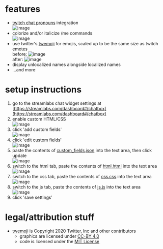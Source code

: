 # features
- [twitch chat pronouns](https://pronouns.alejo.io/) integration
<br/> ![image](https://user-images.githubusercontent.com/16143061/131559845-7d1e20af-8e9c-4488-8982-49a1fe9e2ebb.png)
- colorize and/or italicize /me commands
<br/> ![image](https://user-images.githubusercontent.com/16143061/131559766-eeceb0c6-f8ef-4921-96c4-bac499fdaa93.png)
- use twitter's [twemoji](https://twemoji.twitter.com/) for emojis, scaled up to be the same size as twitch emotes
<br/> before: ![image](https://user-images.githubusercontent.com/16143061/131560637-392f6646-b1aa-4224-a23d-a61bf63a0756.png)
<br/> after: ![image](https://user-images.githubusercontent.com/16143061/131560323-e069216c-71a2-4975-b59a-1021817315f6.png)
- display unlocalized names alongside localized names
- ...and more

# setup instructions
1. go to the streamlabs chat widget settings at [https://streamlabs.com/dashboard#/chatbox](https://streamlabs.com/dashboard#/chatbox)
1. enable custom HTML/CSS
<br/> ![image](https://user-images.githubusercontent.com/16143061/131264447-3fb182f1-8727-40df-8002-f9fefe8ce144.png)
1. click 'add custom fields'
<br/> ![image](https://user-images.githubusercontent.com/16143061/131265299-81b7e746-ad63-4fd7-9192-6ffdd2cf0204.png)
1. click 'edit custom fields'
<br/> ![image](https://user-images.githubusercontent.com/16143061/131265279-2d415bb8-f833-4512-8311-c0314e690142.png)
1. paste the contents of [custom_fields.json](https://github.com/adrianmgg/streamlabs-chat-widget-improvements/raw/main/custom_fields.json) into the text area, then click update 
<br/> ![image](https://user-images.githubusercontent.com/16143061/131566960-d1ce6c53-33ae-4bc5-9f05-eea0e3b040a2.png)
1. switch to the html tab, paste the contents of [html.html](https://github.com/adrianmgg/streamlabs-chat-widget-improvements/raw/main/html.html) into the text area
<br/> ![image](https://user-images.githubusercontent.com/16143061/131566972-bea4d2b9-3348-41f8-8fbb-19b764a1e5b3.png)
1. switch to the css tab, paste the contents of [css.css](https://github.com/adrianmgg/streamlabs-chat-widget-improvements/raw/main/css.css) into the text area
<br/> ![image](https://user-images.githubusercontent.com/16143061/131566985-437e8fc1-96ca-4f6c-868c-2be4e456d58a.png)
1. switch to the js tab, paste the contents of [js.js](https://github.com/adrianmgg/streamlabs-chat-widget-improvements/raw/main/js.js) into the text area
<br/> ![image](https://user-images.githubusercontent.com/16143061/131566995-dca7c724-7918-4cb5-94be-0632308b971a.png)
1. click 'save settings'

# legal/attribution stuff
- [twemoji](https://twemoji.twitter.com/) is Copyright 2020 Twitter, Inc and other contributors
  - graphics are licensed under [CC-BY 4.0](https://creativecommons.org/licenses/by/4.0/) 
  - code is licensed under the [MIT License](http://opensource.org/licenses/MIT)
